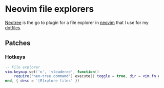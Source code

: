 # Neovim file explorers

[Neotree] is the go to plugin for a file explorer in [neovim](../619) that I use for my [dotfiles](../625).

[Neotree]: https://github.com/nvim-neo-tree/neo-tree.nvim

## Patches

### Hotkeys

```lua
-- File explorer
vim.keymap.set('n', '<leader>e', function()
	require('neo-tree.command').execute({ toggle = true, dir = vim.fn.getcwd() })
end, { desc = '[E]xplore files' })
```
